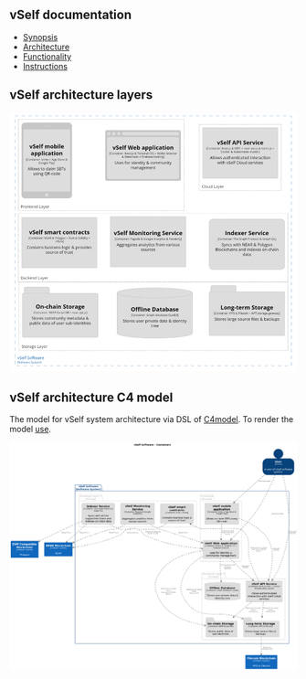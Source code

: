 ## vSelf documentation
- [Synopsis](https://vself-project.gitbook.io/vself-project-documentation/v/getting-started-with-vself/)
- [Architecture](https://vself-project.gitbook.io/vself-project-documentation/v/technical-overview/architecture)
- [Functionality](https://vself-project.gitbook.io/vself-project-documentation/)
- [Instructions](https://vself-project.gitbook.io/vself-project-documentation/v/instructions/)

## vSelf architecture layers
![](https://github.com/vself-project/docs/blob/main/architecture-short.png)

## vSelf architecture C4 model

The model for vSelf system architecture via DSL of [C4model](https://c4model.com/). To render the model [use](https://structurizr.com/dsl).

![](https://github.com/vself-project/docs/blob/main/architecture.png)
